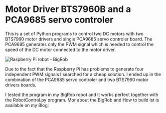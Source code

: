 # Motor Driver BTS7960B and a PCA9685 servo controler
This is a set of Python programs to control two DC motors with two BTS7960 motor drivers and single PCA9685 servo controler board. The PCA9685 generates only the PWM signal which is needed to control the speed of the DC motor connected to the motor driver.

![Raspberry Pi robot - BigRob](https://custom-build-robots.com/wp-content/uploads/2017/01/Custom-Build-Robots-Big-Rob16-300x225.jpg)

Due to the fact that the Raspberry Pi has problems to generate four independent PWM signals I searched for a cheap solution.
I ended up in the combination of the PCA9685 servo controler and two BTS7960 motor drivers boards.

I tested the program in my BigRob robot and it works perfect together with the RobotControl.py program. Mor about the BigRob and How to build ist is available on my Blog: 
